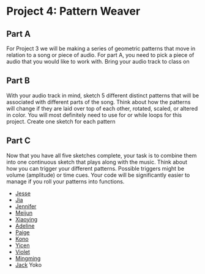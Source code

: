 #  Project 4: Pattern Weaver

## Part A

For Project 3 we will be making a series of geometric patterns that move in relation to a song or piece of audio. For part A, you need to pick a piece of audio that you would like to work with. Bring your audio track to class on


## Part B

With your audio track in mind, sketch 5 different distinct patterns that will be associated with different parts of the song. Think about how the patterns will change if they are laid over top of each other, rotated, scaled, or altered in color. You will most definitely need to use for or while loops for this project. Create one sketch for each pattern


## Part C

Now that you have all five sketches complete, your task is to combine them into one continuous sketch that plays along with the music. Think about how you can trigger your different patterns. Possible triggers might be volume (amplitude) or time cues. Your code will be significantly easier to manage if you roll your patterns into functions.



* [Jesse](https://editor.p5js.org/dangotkmn/sketches/HYOsrbHWG)
* [Jia](https://editor.p5js.org/Dengasese/sketches/qihCZZmp5)
* [Jennifer](https://editor.p5js.org/jenniferbahng/sketches/eYMgRfzp6)
* [Meijun](https://editor.p5js.org/may0626/sketches/QMUeV6JIg)
* [Xiaoying](https://editor.p5js.org/dingdingxy/sketches/jFVGY_1TU)
* [Adeline](https://editor.p5js.org/qcao/sketches/EQMKVMNVp)
* [Paige](https://editor.p5js.org/psellers1/sketches/bqTJExrMc)
* [Kono](https://editor.p5js.org/Konosuke/sketches/5dHMXGJAh)
* [Yicen](https://editor.p5js.org/yicen918@gmail.com/sketches/s6bjQHpOT)
* [Violet](https://editor.p5js.org/vhuff/sketches/N_LqGHg7B)
* [Mingming](https://editor.p5js.org/mzheng@inside.artcenter.edu/sketches/WXxNv3evr)
* [Jack](https://editor.p5js.org/Jmitchmoore/sketches/AcThLny4L)
Yoko
